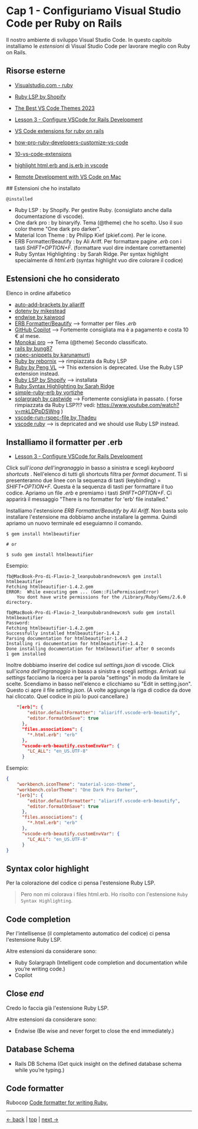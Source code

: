 # <a name="top"></a> Cap 1 - Configuriamo Visual Studio Code per Ruby on Rails

Il nostro ambiente di sviluppo Visual Studio Code.
In questo capitolo installiamo le *estensioni* di Visual Studio Code per lavorare meglio con Ruby on Rails.



## Risorse esterne

- [Visualstudio.com - ruby](https://code.visualstudio.com/docs/languages/ruby)
- [Ruby LSP by Shopify](https://marketplace.visualstudio.com/items?itemName=Shopify.ruby-lsp)
- [The Best VS Code Themes 2023](https://medium.com/quick-code/the-best-vs-code-themes-2022-9e9b648c4596)
- [Lesson 3 - Configure VSCode for Rails Development](https://www.youtube.com/watch?v=WHVqcN3S_jI)

- [VS Code extensions for ruby on rails](https://dev.to/thomasvanholder/10-vs-code-extensions-for-ruby-on-rails-developers-89a)
- [how-pro-ruby-developers-customize-vs-code](https://dev.to/appmapruby/how-pro-ruby-developers-customize-vs-code-2hee)
- [10-vs-code-extensions](https://dev.to/thomasvanholder/10-vs-code-extensions-for-ruby-on-rails-developers-89a)
- [highlight html.erb and js.erb in vscode](https://stackoverflow.com/questions/55485810/highlight-html-erb-and-js-erb-in-vscode)

- [Remote Development with VS Code on Mac](https://medium.com/macoclock/remote-development-with-vscode-on-mac-in-simple-5-steps-6ae100938d67)



## Estensioni che ho installato

`@installed`

- Ruby LSP               : by Shopify. Per gestire Ruby. (consigliato anche dalla documentazione di vscode).
- One dark pro           : by binaryify. Tema (@theme) che ho scelto. Uso il suo color theme "One dark pro darker".
- Material Icon Theme    : by Philipp Kief (pkief.com). Per le icone.
- ERB Formatter/Beautify : by Ali Ariff. Per formattare pagine *.erb* con i tasti *SHIFT+OPTION+F*. (formattare vuol dire indentare correttamente)
- Ruby Syntax Highlighting : by Sarah Ridge. Per syntax highlight specialmente di *html.erb* (syntax highlight vuo dire colorare il codice)



## Estensioni che ho considerato

Elenco in ordine alfabetico

- [auto-add-brackets by aliariff](https://marketplace.visualstudio.com/items?itemName=aliariff.auto-add-brackets)
- [dotenv by mikestead](https://marketplace.visualstudio.com/items?itemName=mikestead.dotenv)
- [endwise by kaiwood](https://marketplace.visualstudio.com/items?itemName=kaiwood.endwise)
- [ERB Formatter/Beautify]() --> formatter per files *.erb*
- [GitHub Copilot]() --> Fortemente consigliata ma è a pagamento e costa 10 € al mese.
- [Monokai pro](@theme) --> Tema (@theme) Secondo classificato.
- [rails by bung87](https://marketplace.visualstudio.com/items?itemName=bung87.rails)
- [rspec-snippets by karunamurti](https://marketplace.visualstudio.com/items?itemName=karunamurti.rspec-snippets)
- [Ruby by rebornix](https://marketplace.visualstudio.com/items?itemName=rebornix.Ruby) --> rimpiazzata da Ruby LSP
- [Ruby by Peng VL]() --> This extension is deprecated. Use the Ruby LSP extension instead.
- [Ruby LSP by Shopify](https://github.com/Shopify/vscode-shopify-ruby) --> installata
- [Ruby Syntax Highlighting by Sarah Ridge](https://marketplace.visualstudio.com/items?itemName=SarahRidge.vscode-ruby-syntax)
- [simple-ruby-erb by vortizhe](https://marketplace.visualstudio.com/items?itemName=vortizhe.simple-ruby-erb)
- [solargraph by castwide](https://marketplace.visualstudio.com/items?itemName=castwide.solargraph) --> Fortemente consigliata in passato.
    ( forse rimpiazzata da Ruby LSP?!? vedi: https://www.youtube.com/watch?v=mkLDPpDSWng )
- [vscode-run-rspec-file by Thadeu](https://marketplace.visualstudio.com/items?itemName=Thadeu.vscode-run-rspec-file)
- [vscode ruby]() --> is depricated and we should use Ruby LSP instead.



## Installiamo il formatter per .erb

- [Lesson 3 - Configure VSCode for Rails Development](https://www.youtube.com/watch?v=WHVqcN3S_jI)

Click sull'*icona dell'ingranaggio* in basso a sinistra e scegli *keyboard shortcuts* .
Nell'elenco di tutti gli shortcuts filtra per *format document*. Ti si presenteranno due linee con la sequenza di tasti (keybinding) = *SHIFT+OPTION+F*.
Questa è la sequenza di tasti per formattare il tuo codice.
Apriamo un file *.erb* e premiamo i tasti *SHIFT+OPTION+F*. Ci apparirà il messaggio "There is no formatter for 'erb' file installed."

Installiamo l'estensione *ERB Formatter/Beautify by Ali Ariff*.
Non basta solo installare l'estensione ma dobbiamo anche installare la gemma. Quindi apriamo un nuovo terminale ed eseguiamno il comando.

```shell
$ gem install htmlbeautifier

# or

$ sudo gem install htmlbeautifier
```

Esempio:

```shell
fb@MacBook-Pro-di-Flavio-2_leanpubabrandnewcms% gem install htmlbeautifier
Fetching htmlbeautifier-1.4.2.gem
ERROR:  While executing gem ... (Gem::FilePermissionError)
    You dont have write permissions for the /Library/Ruby/Gems/2.6.0 directory.

fb@MacBook-Pro-di-Flavio-2_leanpubabrandnewcms% sudo gem install htmlbeautifier
Password:
Fetching htmlbeautifier-1.4.2.gem
Successfully installed htmlbeautifier-1.4.2
Parsing documentation for htmlbeautifier-1.4.2
Installing ri documentation for htmlbeautifier-1.4.2
Done installing documentation for htmlbeautifier after 0 seconds
1 gem installed
```

Inoltre dobbiamo inserire del codice sul *settings.json* di vscode.
Click sull'*icona dell'ingranaggio* in basso a sinistra e scegli *settings*.
Arrivati sui *settings* facciamo la ricerca per la parola "settings" in modo da limitare le scelte.
Scendiamo in basso nell'elenco e clicchiamo su "Edit in setting.json". 
Questo ci apre il file *setting.json*. (A volte aggiunge la riga di codice da dove hai cliccato. Quel codice in più lo puoi cancellare.)

```json
    "[erb]": {
        "editor.defaultFormatter": "aliariff.vscode-erb-beautify",
        "editor.formatOnSave": true
      },
      "files.associations": {
        "*.html.erb": "erb"
      },
      "vscode-erb-beautify.customEnvVar": {
        "LC_ALL": "en_US.UTF-8"
      }
```

Esempio:

```json
{
    "workbench.iconTheme": "material-icon-theme",
    "workbench.colorTheme": "One Dark Pro Darker",
    "[erb]": {
        "editor.defaultFormatter": "aliariff.vscode-erb-beautify",
        "editor.formatOnSave": true
      },
      "files.associations": {
        "*.html.erb": "erb"
      },
      "vscode-erb-beautify.customEnvVar": {
        "LC_ALL": "en_US.UTF-8"
      }
}
```



## Syntax color highlight

Per la colorazione del codice ci pensa l'estensione Ruby LSP.

> Pero non mi colorava i files html.erb. Ho risolto con l'estensione `Ruby Syntax Highlighting`.



## Code completion

Per l'intellisense (il completamento automatico del codice) ci pensa l'estensione Ruby LSP.

Altre estensioni da considerare sono:
- Ruby Solargraph (Intelligent code completion and documentation while you’re writing code.)
- Copilot



## Close *end*

Credo lo faccia già l'estensione Ruby LSP.

Altre estensioni da considerare sono:
- Endwise (Be wise and never forget to close the end immediately.)



## Database Schema

- Rails DB Schema (Get quick insight on the defined database schema while you’re typing.)



## Code formatter

Rubocop
[Code formatter for writing Ruby.](https://stackoverflow.com/questions/53367947/rubocop-on-vscode-not-working-error-rubocop-is-not-executable/53367974)



---

[<- back](https://github.com/flaviobordonidev/leanpubabrandnewcms/blob/master/01-base/01-new_app_with_ubuntu_multipass/08_00-gemfile_ruby_version.md)
 | [top](#top) |
[next ->](https://github.com/flaviobordonidev/leanpubabrandnewcms/blob/master/01-base/02-git/01_00-git_story.md)
